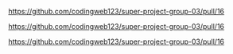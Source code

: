 https://github.com/codingweb123/super-project-group-03/pull/16

https://github.com/codingweb123/super-project-group-03/pull/16

https://github.com/codingweb123/super-project-group-03/pull/16
